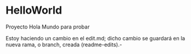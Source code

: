 # HelloWorld
Proyecto Hola Mundo para probar

Estoy haciendo un cambio en el edit.md; dicho cambio se guardará en la nueva rama, o branch,  creada (readme-edits).-
